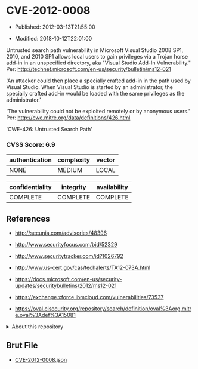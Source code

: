 # CVE-2012-0008

- Published: 2012-03-13T21:55:00

- Modified: 2018-10-12T22:01:00

Untrusted search path vulnerability in Microsoft Visual Studio 2008 SP1, 2010, and 2010 SP1 allows local users to gain privileges via a Trojan horse add-in in an unspecified directory, aka "Visual Studio Add-In Vulnerability." Per: http://technet.microsoft.com/en-us/security/bulletin/ms12-021

'An attacker could then place a specially crafted add-in in the path used by Visual Studio. When Visual Studio is started by an administrator, the specially crafted add-in would be loaded with the same privileges as the administrator.'

'The vulnerability could not be exploited remotely or by anonymous users.' Per: http://cwe.mitre.org/data/definitions/426.html

'CWE-426: Untrusted Search Path'


### CVSS Score: **6.9**

| authentication | complexity | vector |
| --- | --- | --- |
| NONE | MEDIUM | LOCAL |

| confidentiality | integrity | availability |
| --- | --- | --- |
| COMPLETE | COMPLETE | COMPLETE |

## References

* http://secunia.com/advisories/48396

* http://www.securityfocus.com/bid/52329

* http://www.securitytracker.com/id?1026792

* http://www.us-cert.gov/cas/techalerts/TA12-073A.html

* https://docs.microsoft.com/en-us/security-updates/securitybulletins/2012/ms12-021

* https://exchange.xforce.ibmcloud.com/vulnerabilities/73537

* https://oval.cisecurity.org/repository/search/definition/oval%3Aorg.mitre.oval%3Adef%3A15081

<details>
<summary>About this repository</summary> 

  This repository is part of the project [Live Hack CVE](https://github.com/Live-Hack-CVE). Main website can be found [www.live-hack.org](https://www.live-hack.org) 
  
  Made by [Sn0wAlice](https://github.com/Sn0wAlice) for the people that care about security and need to have a feed of the latest CVEs. Hope you enjoy it, don't forget to star the repo and follow me on [Twitter](https://twitter.com/Sn0wAlice) and [Github](https://github.com/Sn0wAlice). And that is my [personnal website](https://www.alice-snow.me/)

  - [Home Page](https://github.com/Live-Hack-CVE)
  - [Framework](https://github.com/Live-Hack-CVE/cve-framework)
  - [CVE database](https://github.com/Live-Hack-CVE/full_database)
  - [Changelog](https://github.com/Live-Hack-CVE/Changelog)
</details>

## Brut File

* [CVE-2012-0008.json](https://raw.githubusercontent.com/Live-Hack-CVE/full_database/main/cves/2012/CVE-2012-0008.json)

